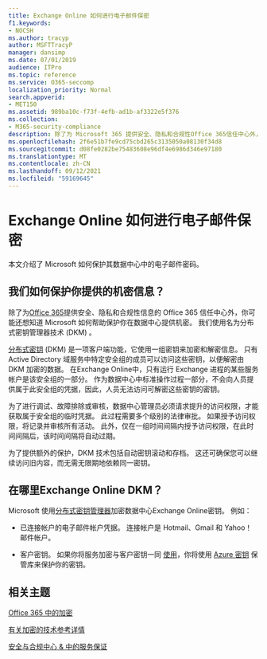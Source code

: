 ```yaml
---
title: Exchange Online 如何进行电子邮件保密
f1.keywords:
- NOCSH
ms.author: tracyp
author: MSFTTracyP
manager: dansimp
ms.date: 07/01/2019
audience: ITPro
ms.topic: reference
ms.service: O365-seccomp
localization_priority: Normal
search.appverid:
- MET150
ms.assetid: 989ba10c-f73f-4efb-ad1b-af3322e5f376
ms.collection:
- M365-security-compliance
description: 除了为 Microsoft 365 提供安全、隐私和合规性Office 365信任中心外，你可能还想知道 Microsoft 如何帮助保护存储在其数据中心中的机密。 我们使用名为分布式密钥管理器技术 (DKM) 。
ms.openlocfilehash: 2f6e51b7fe9cd75cbd265c3135050a08130f34d8
ms.sourcegitcommit: d08fe0282be75483608e96df4e6986d346e97180
ms.translationtype: MT
ms.contentlocale: zh-CN
ms.lasthandoff: 09/12/2021
ms.locfileid: "59169645"
---
```

# <a name="how-exchange-online-secures-your-email-secrets"></a>Exchange Online 如何进行电子邮件保密

本文介绍了 Microsoft 如何保护其数据中心中的电子邮件密码。
  
## <a name="how-do-we-secure-secret-information-provided-by-you"></a>我们如何保护你提供的机密信息？

除了为[Office 365](./get-started-with-service-trust-portal.md)提供安全、隐私和合规性信息的 Office 365 信任中心外，你可能还想知道 Microsoft 如何帮助保护你在数据中心提供机密。 我们使用名为分布式密钥管理器技术 (DKM) 。
  
[分布式密钥](office-365-bitlocker-and-distributed-key-manager-for-encryption.md) (DKM) 是一项客户端功能，它使用一组密钥来加密和解密信息。 只有 Active Directory 域服务中特定安全组的成员可以访问这些密钥，以便解密由 DKM 加密的数据。 在Exchange Online中，只有运行 Exchange 进程的某些服务帐户是该安全组的一部分。 作为数据中心中标准操作过程一部分，不会向人员提供属于此安全组的凭据，因此，人员无法访问可解密这些密钥的密钥。
  
为了进行调试、故障排除或审核，数据中心管理员必须请求提升的访问权限，才能获取属于安全组的临时凭据。 此过程需要多个级别的法律审批。 如果授予访问权限，将记录并审核所有活动。 此外，仅在一组时间间隔内授予访问权限，在此时间间隔后，该时间间隔将自动过期。
  
为了提供额外的保护，DKM 技术包括自动密钥滚动和存档。 这还可确保您可以继续访问旧内容，而无需无限期地依赖同一密钥。
  
## <a name="where-does-exchange-online-make-use-of-dkm"></a>在哪里Exchange Online DKM？

Microsoft 使用[分布式密钥管理器](office-365-bitlocker-and-distributed-key-manager-for-encryption.md)加密数据中心Exchange Online密钥。 例如：
  
- 已连接帐户的电子邮件帐户凭据。 连接帐户是 Hotmail、Gmail 和 Yahoo！ 邮件帐户。

- 客户密钥。 如果你将服务加密与客户密钥一同 [使用](customer-key-overview.md)，你将使用 [Azure 密钥](/azure/key-vault/key-vault-whatis) 保管库来保护你的密钥。

## <a name="related-topics"></a>相关主题

[Office 365 中的加密](encryption.md)
  
[有关加密的技术参考详情](technical-reference-details-about-encryption.md)
  
[安全与合规中心 &amp; 中的服务保证](./service-assurance.md)
